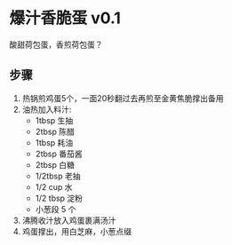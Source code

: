 # 爆汁香脆蛋 v0.1
酸甜荷包蛋，香煎荷包蛋？
## 步骤
1. 热锅煎鸡蛋5个，一面20秒翻过去再煎至金黄焦脆撑出备用
2. 油热加入料汁:
   - 1tbsp 生抽
   - 2tbsp 陈醋
   - 1tbsp 耗油
   - 2tbsp 番茄酱
   - 2tbsp 白糖
   - 1/2tbsp 老抽
   - 1/2 cup 水
   - 1/2 tbsp 淀粉
   - 小葱段 5 个
3. 沸腾收汁放入鸡蛋裹满汤汁
4. 鸡蛋撑出，用白芝麻，小葱点缀